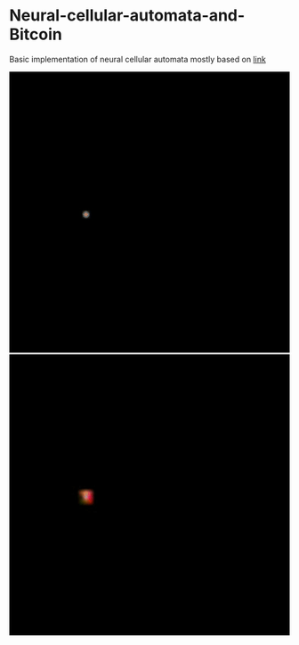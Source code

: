 # Neural-cellular-automata-and-Bitcoin

Basic implementation of neural cellular automata mostly based on [link](https://distill.pub/2020/growing-ca/)

![basic](https://github.com/tensorway/Neural-cellular-automata-and-Bitcoin/blob/main/resources/basic.gif)
![regenerative](https://github.com/tensorway/Neural-cellular-automata-and-Bitcoin/blob/main/resources/regenerative.gif)